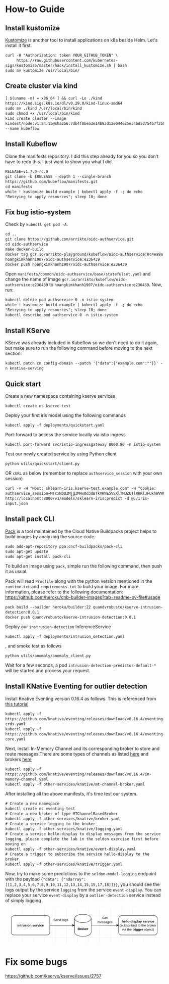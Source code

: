 # How-to Guide

## Install kustomize
[Kustomize](https://kubectl.docs.kubernetes.io/) is another tool to install applications on k8s beside Helm. Let's install it first.

```shell
curl -H "Authorization: token YOUR_GITHUB_TOKEN" \
     https://raw.githubusercontent.com/kubernetes-sigs/kustomize/master/hack/install_kustomize.sh | bash
sudo mv kustomize /usr/local/bin/
```

## Create cluster via kind
```shell
[ $(uname -m) = x86_64 ] && curl -Lo ./kind https://kind.sigs.k8s.io/dl/v0.29.0/kind-linux-amd64
sudo mv ./kind /usr/local/bin/kind
sudo chmod +x /usr/local/bin/kind
kind create cluster --image kindest/node:v1.24.15@sha256:7db4f8bea3e14b82d12e044e25e34bd53754b7f2b0e9d56df21774e6f66a70ab --name kubeflow
```

## Install Kubeflow
Clone the manifests repository. I did this step already for you so you don't have to redo this. I just want to show you what I did.
```shell
RELEASE=v1.7.0-rc.0
git clone -b $RELEASE --depth 1 --single-branch https://github.com/kubeflow/manifests.git
cd manifests
while ! kustomize build example | kubectl apply -f -; do echo "Retrying to apply resources"; sleep 10; done
```

## Fix bug istio-system
Check by `kubectl get pod -A`.
```shell
cd ..
git clone https://github.com/arrikto/oidc-authservice.git
cd oidc-authservice
make docker-build
docker tag gcr.io/arrikto-playground/kubeflow/oidc-authservice:0c4ea9a hoangkimkhanh1907/oidc-authservice:e236439
docker push hoangkimkhanh1907/oidc-authservice:e236439
```

Open `manifests/common/oidc-authservice/base/statefulset.yaml` and change the name of image `gcr.io/arrikto/kubeflow/oidc-authservice:e236439` to `hoangkimkhanh1907/oidc-authservice:e236439`. Now, run:
```shell
kubectl delete pod authservice-0 -n istio-system
while ! kustomize build example | kubectl apply -f -; do echo "Retrying to apply resources"; sleep 10; done
kubectl describe pod authservice-0 -n istio-system
```

## Install KServe
KServe was already included in Kubeflow so we don't need to do it again, but make sure to run the following command before moving to the next section:

```shell
kubectl patch cm config-domain --patch '{"data":{"example.com":""}}' -n knative-serving
```

## Quick start

Create a new namespace containing kserve services
```shell
kubectl create ns kserve-test
```

Deploy your first iris model using the following commands
```shell
kubectl apply -f deployments/quickstart.yaml
```

Port-forward to access the service locally via istio ingress
```shell
kubectl port-forward svc/istio-ingressgateway 8000:80 -n istio-system
```

Test our newly created service by using Python client

```shell
python utils/quickstart/client.py
```

OR `cURL` as below (remember to replace `authservice_session` with your own session)
```shell
curl -v -H "Host: sklearn-iris.kserve-test.example.com" -H "Cookie: authservice_session=MTcxNDQ3Mjg3MHxOd3dBTkVKWE5VSXlTMUZUTlRKRlJFUkhWVWRNVVU1UldsUktXRkpXTjB3eVIxZElOVFpWVVVSSFFqWkZUa3MzUTBKWVNUZExVMEU9fAQuK4Wp7NIB2Ye5kTV54cjSDY8X_4yfaO3I1qzInblV" http://localhost:8000/v1/models/sklearn-iris:predict -d @./iris-input.json
```

## Install pack CLI
[Pack](https://buildpacks.io/docs/tools/pack/) is a tool maintained by the Cloud Native Buildpacks project helps to build images by analyzing the source code.

```shell
sudo add-apt-repository ppa:cncf-buildpacks/pack-cli
sudo apt-get update
sudo apt-get install pack-cli
```
To build an image using `pack`, simple run the following command, then push it as usual.

Pack will read `Procfile` along with the python version mentioned in the `runtime.txt` and `requirements.txt` to build your image. For more information, please refer to the following documentation: https://github.com/heroku/cnb-builder-images?tab=readme-ov-file#usage

```shell
pack build --builder heroku/builder:22 quandvrobusto/kserve-intrusion-detection:0.0.1
docker push quandvrobusto/kserve-intrusion-detection:0.0.1
```
Deploy our `instrusion-detection` InferenceService
```shell
kubectl apply -f deployments/intrusion_detection.yaml
```
, and smoke test as follows
```shell
python utils/anomaly/anomaly_client.py
```

Wait for a few seconds, a pod `intrusion-detection-predictor-default-*` will be started and process your request.

## Install KNative Eventing for outlier detection

Install Knative Eventing version 0.16.4 as follows. This is referenced from [this tutorial](https://opensource.com/article/21/2/knative-eventing)

```shell
kubectl apply -f https://github.com/knative/eventing/releases/download/v0.16.4/eventing-crds.yaml
kubectl apply -f https://github.com/knative/eventing/releases/download/v0.16.4/eventing-core.yaml
```

Next, install In-Memory Channel and its corresponding broker to store and route messages.There are some types of channels as listed [here](https://knative.dev/docs/eventing/channels/channels-crds/) and brokers [here](https://knative.dev/docs/eventing/brokers/broker-types/channel-based-broker/) 
```shell
kubectl apply -f https://github.com/knative/eventing/releases/download/v0.16.4/in-memory-channel.yaml
kubectl apply -f other-services/knative/mt-channel-broker.yaml
```

After installing all the above manifests, it's time test our system.
```shell
# Create a new namespace
kubectl create ns eventing-test
# Create a new broker of type MTChannelBasedBroker
kubectl apply -f other-services/knative/broker.yaml
# Create a service logging to the broker
kubectl apply -f other-services/knative/logging.yaml
# Create a service hello-display to display messages from the service logging, please complete the lab in the seldon exercise first before moving on
kubectl apply -f other-services/knative/event-display.yaml
# Create a trigger to subscribe the service hello-display to the broker
kubectl apply -f other-services/knative/trigger.yaml
```

Now, try to make some predictions to the `seldon-model-logging` endpoint with the payload `{"data": {"ndarray": [[1,2,3,4,5,6,7,8,9,10,11,12,13,14,15,15,17,18]]}}`, you should see the logs output by the service `logging` from the service `event-display`. You can replace your service `event-display` by a `outlier-detection` service instead of simply logging .

![knative broker](./images/knative-broker.png)

# Fix some bugs
https://github.com/kserve/kserve/issues/2757